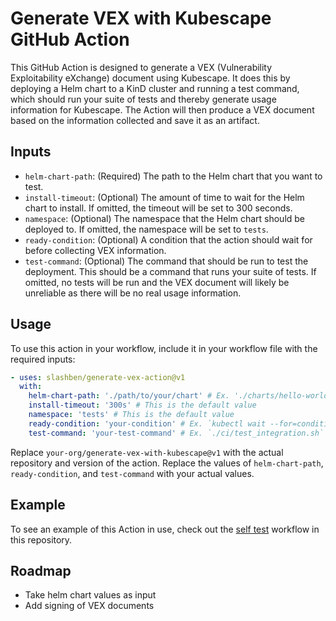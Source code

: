 # Generate VEX with Kubescape GitHub Action

This GitHub Action is designed to generate a VEX (Vulnerability Exploitability
eXchange) document using Kubescape. It does this by deploying a Helm chart to a
KinD cluster and running a test command, which should run your suite of tests
and thereby generate usage information for Kubescape. The Action will then
produce a VEX document based on the information collected and save it as an
artifact.

## Inputs

- `helm-chart-path`: (Required) The path to the Helm chart that you want to
  test.
- `install-timeout`: (Optional) The amount of time to wait for the Helm chart
  to install. If omitted, the timeout will be set to 300 seconds.
- `namespace`: (Optional) The namespace that the Helm chart should be deployed
  to. If omitted, the namespace will be set to `tests`.
- `ready-condition`: (Optional) A condition that the action should wait for
  before collecting VEX information.
- `test-command`: (Optional) The command that should be run to test the
  deployment. This should be a command that runs your suite of tests. If
  omitted, no tests will be run and the VEX document will likely be unreliable
  as there will be no real usage information.

## Usage

To use this action in your workflow, include it in your workflow file with the required inputs:

```yaml
- uses: slashben/generate-vex-action@v1
  with:
    helm-chart-path: './path/to/your/chart' # Ex. './charts/hello-world'
    install-timeout: '300s' # This is the default value
    namespace: 'tests' # This is the default value
    ready-condition: 'your-condition' # Ex. `kubectl wait --for=condition=ready pod -l app.kubernetes.io/name=hello-world --timeout=300s -n tests`
    test-command: 'your-test-command' # Ex. `./ci/test_integration.sh`
```

Replace `your-org/generate-vex-with-kubescape@v1` with the actual repository and version of the action. Replace the values of `helm-chart-path`, `ready-condition`, and `test-command` with your actual values.

## Example

To see an example of this Action in use, check out the [self test](./.github/workflows/self-test.yml) workflow in this repository.

## Roadmap

- Take helm chart values as input
- Add signing of VEX documents
